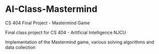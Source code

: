 # AI-Class-Mastermind
CS 404 Final Project - Mastermind Game

Final class project for CS 404 - Artificial Intelligence
NJCU

Implementation of the Mastermind game, various solving algorithms and data collection
